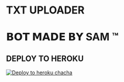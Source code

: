 # TXT UPLOADER

# 𝗕𝗢𝗧 𝗠𝗔𝗗𝗘 𝗕𝗬 SAM ™


## DEPLOY TO HEROKU


[![Deploy to heroku chacha](https://www.herokucdn.com/deploy/button.svg)](https://dashboard.heroku.com/new?template=https://github.com/SAURABHKUMARCHAUHAN1203/rapper/tree/main)
